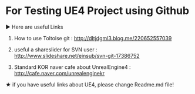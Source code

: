 

# For Testing UE4 Project using Github

▶ Here are useful Links

1. How to use Toltoise git
: http://dltjdgml3.blog.me/220652557039

2. useful a shareslider for SVN user
: http://www.slideshare.net/einsub/svn-git-17386752

3. Standard KOR naver cafe about UnrealEngine4
: http://cafe.naver.com/unrealenginekr



★ if you have useful links about UE4, please change Readme.md file!
